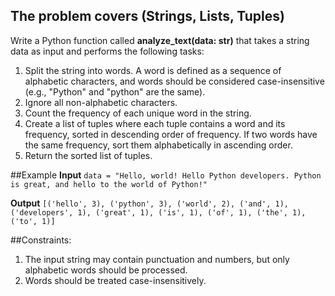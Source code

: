 ## The problem covers (Strings, Lists, Tuples)
Write a Python function called **analyze_text(data: str)** that takes a string data as input and performs the following tasks:
1. Split the string into words. A word is defined as a sequence of alphabetic characters, and words should be considered case-insensitive (e.g., "Python" and "python" are the same).
2. Ignore all non-alphabetic characters.
3. Count the frequency of each unique word in the string.
4. Create a list of tuples where each tuple contains a word and its frequency, sorted in descending order of frequency. If two words have the same frequency, sort them alphabetically in ascending order.
5. Return the sorted list of tuples.

##Example
**Input**
`data = "Hello, world! Hello Python developers. Python is great, and hello to the world of Python!"`

**Output**
`[('hello', 3), ('python', 3), ('world', 2), ('and', 1),
    ('developers', 1), ('great', 1), ('is', 1), ('of', 1),
    ('the', 1), ('to', 1)]`

##Constraints:
1. The input string may contain punctuation and numbers, but only alphabetic words should be processed.
2. Words should be treated case-insensitively.
